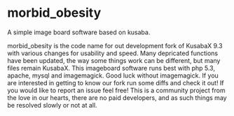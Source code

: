 morbid_obesity
==============

A simple image board software based on kusaba.


morbid_obesity is the code name for out development fork of KusabaX 9.3 with various changes for usability and speed.
Many depricated functions have been updated, the way some things work can be different, but many files remain KusabaX.
This imageboard software runs best with php 5.3, apache, mysql and imagemagick. Good luck without imagemagick. 
If you are interested in getting to know our fork run some diffs and check it out! If you would like to report an issue feel free!
This is a community project from the love in our hearts, there are no paid developers, and as such things may be resolved slowly or not at all.
